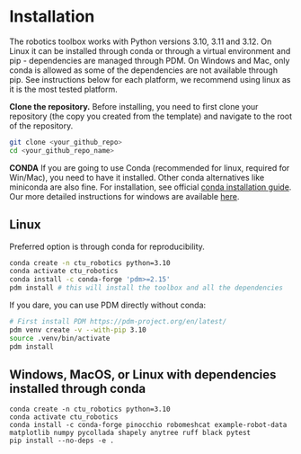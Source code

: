 # Installation

The robotics toolbox works with Python versions 3.10, 3.11 and 3.12. On Linux
it can be installed through conda or through a virtual environment and pip -
dependencies are managed through PDM.
On Windows and Mac, only conda is allowed as some of the dependencies are not available
through pip. See instructions below for each platform, we recommend using linux as it is
the most tested platform.

**Clone the repository.** Before installing, you need to first clone your repository (the copy you created from
the template) and navigate to the root of the repository.

```bash
git clone <your_github_repo>
cd <your_github_repo_name>
```

**CONDA** If you are going to use Conda (recommended for linux, required for Win/Mac), you need to have it installed. Other conda alternatives like miniconda are also fine.
For installation, see official [conda installation guide](https://docs.conda.io/projects/conda/en/latest/user-guide/install/index.html).
Our more detailed instructions for windows are available [here](./docs/conda_win_installation/README.md).

## Linux

Preferred option is through conda for reproducibility.

```bash
conda create -n ctu_robotics python=3.10
conda activate ctu_robotics
conda install -c conda-forge 'pdm>=2.15'
pdm install # this will install the toolbox and all the dependencies
```

If you dare, you can use PDM directly without conda:

```bash
# First install PDM https://pdm-project.org/en/latest/
pdm venv create -v --with-pip 3.10 
source .venv/bin/activate
pdm install
```

## Windows, MacOS, or Linux with dependencies installed through conda

```
conda create -n ctu_robotics python=3.10
conda activate ctu_robotics
conda install -c conda-forge pinocchio robomeshcat example-robot-data matplotlib numpy pycollada shapely anytree ruff black pytest
pip install --no-deps -e .
```
